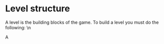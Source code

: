 # Level structure

A level is the building blocks of the game. To build a level you must do the following: \n

A
